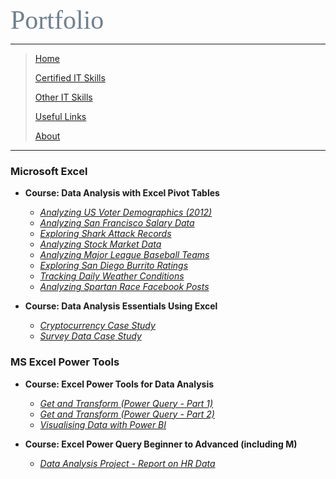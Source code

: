 <span style="font-family:Papyrus; font-size:3em; color:SlateGray;">Portfolio</span>

---

> [Home](index.md)
>
> [Certified IT Skills](certified_skills.md)
> 
> [Other IT Skills](other_skills.md)
> 
> [Useful Links](links.md)
> 
> [About](about.md)

---

### Microsoft Excel

* **Course: Data Analysis with Excel Pivot Tables**
  * _[Analyzing US Voter Demographics (2012)](https://1drv.ms/x/s!AjU6_8hHCMjkiB8zOGm4VhDtC4ZK?e=iAmhvk)_
  * _[Analyzing San Francisco Salary Data](https://1drv.ms/x/s!AjU6_8hHCMjkiCPjiBuDxwnCBOZQ?e=aHSZ2S)_
  * _[Exploring Shark Attack Records](https://1drv.ms/x/s!AjU6_8hHCMjkiCGEHGyEwIH75ug1?e=HgK38B)_
  * _[Analyzing Stock Market Data](https://1drv.ms/x/s!AjU6_8hHCMjkiCTAfedOEf5RSu7V?e=WYcqJ5)_
  * _[Analyzing Major League Baseball Teams](https://1drv.ms/x/s!AjU6_8hHCMjkiCBewK3ZCgLRt4g_?e=kfZBBL)_
  * _[Exploring San Diego Burrito Ratings](https://1drv.ms/x/s!AjU6_8hHCMjkiCVMZyqZGvn9bpdb?e=Kfz9YS)_
  * _[Tracking Daily Weather Conditions](https://1drv.ms/x/s!AjU6_8hHCMjkiCLun2O0llBKzB31?e=wMcxov)_
  * _[Analyzing Spartan Race Facebook Posts](https://1drv.ms/x/s!AjU6_8hHCMjkiCbBkeWpnapR8DWR?e=yMn6ff)_
 
* **Course: Data Analysis Essentials Using Excel**
  * _[Cryptocurrency Case Study](https://1drv.ms/x/s!AjU6_8hHCMjkiDUQYHvdpdOk-W6T?e=Oedfxw)_
  * _[Survey Data Case Study](https://1drv.ms/x/s!AjU6_8hHCMjkiDcUSN-JNlXvxlbm?e=VIHkkM)_

### MS Excel Power Tools

* **Course: Excel Power Tools for Data Analysis**
  * _[Get and Transform (Power Query - Part 1)](https://1drv.ms/x/s!AjU6_8hHCMjkiEAnLsupTLpwHvi9?e=7IMvtw)_
  * _[Get and Transform (Power Query - Part 2)](https://1drv.ms/x/s!AjU6_8hHCMjkiELbYzIZhkjBJTXV?e=QD0u6t)_
  * _[Visualising Data with Power BI](https://1drv.ms/u/s!AjU6_8hHCMjkiEQR_5rUf1hMcBjU?e=Y66rG1)_

* **Course: Excel Power Query Beginner to Advanced (including M)**
  * _[Data Analysis Project - Report on HR Data](https://1drv.ms/x/s!AjU6_8hHCMjkiD1zVwfV1QeKJwVT?e=vfhnyE)_
